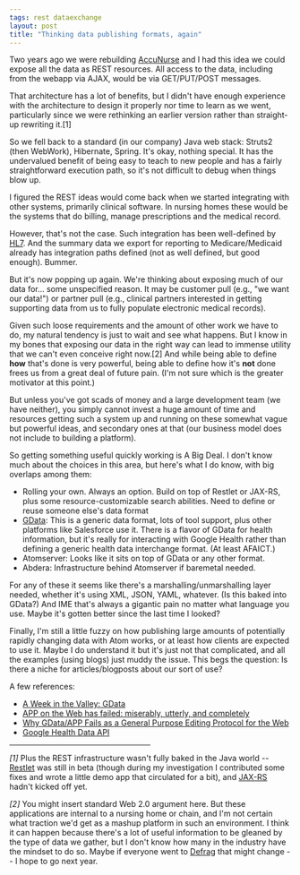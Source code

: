 ```yaml
---
tags: rest dataexchange
layout: post
title: "Thinking data publishing formats, again"
---
```




<p>
    Two years ago we were rebuilding 
    <a href="http://healthcare.vocollect.com/">AccuNurse</a> and I had
    this idea we could expose all the data as REST resources. All
    access to the data, including from the webapp via AJAX, would be
    via GET/PUT/POST messages.
</p>

<p>
   That architecture has a lot of benefits, but I didn't have enough
   experience with the architecture to design it properly nor time to
   learn as we went, particularly since we were rethinking an earlier
   version rather than straight-up rewriting it.[1] 
</p>
   
<p>
   So we fell back to a standard (in our company) Java web stack:
   Struts2 (then WebWork), Hibernate, Spring. It's okay, nothing
   special. It has the undervalued benefit of being easy to teach to
   new people and has a fairly straightforward execution path, so it's
   not difficult to debug when things blow up.
</p>

<p>
   I figured the REST ideas would come back when we started
   integrating with other systems, primarily clinical software. In
   nursing homes these would be the systems that do billing, manage
   prescriptions and the medical record.
</p>

<p>
   However, that's not the case. Such integration has been
   well-defined by <a href="http://www.hl7.org/">HL7</a>. And the
   summary data we export for reporting to Medicare/Medicaid already
   has integration paths defined (not as well defined, but good
   enough). Bummer.
</p>

<p>
   But it's now popping up again. We're thinking about exposing much
   of our data for... some unspecified reason. It may be customer pull
   (e.g., "we want our data!") or partner pull (e.g., clinical
   partners interested in getting supporting data from us to fully
   populate electronic medical records).
</p>

<p> 
   Given such loose requirements and the amount of other work we have
   to do, my natural tendency is just to wait and see what
   happens. But I know in my bones that exposing our data in the right
   way can lead to immense utility that we can't even conceive right
   now.[2] And while being able to define <b>how</b> that's done
   is very powerful, being able to define how it's <b>not</b> done
   frees us from a great deal of future pain. (I'm not sure which is
   the greater motivator at this point.)
</p>

<p>
   But unless you've got scads of money and a large development team
   (we have neither), you simply cannot invest a huge amount of time
   and resources getting such a system up and running on these
   somewhat vague but powerful ideas, and secondary ones at that
   (our business model does not include to building a platform).
</p>

<p>
   So getting something useful quickly working is A Big Deal. I don't
   know much about the choices in this area, but here's what I do
   know, with big overlaps among them:
</p> 

<ul>

   <li>Rolling your own. Always an option. Build on top of Restlet or
   JAX-RS, plus some resource-customizable search abilities. Need to
   define or reuse someone else's data format</li>

   <li><a href="http://code.google.com/apis/gdata/">GData</a>: This is 
   a generic data format, lots of tool support,
   plus other platforms like Salesforce use it. There is a flavor of GData for
   health information, but it's really for interacting with Google Health
   rather than defining a generic health data interchange format. (At
   least AFAICT.)</li>

   <li>Atomserver: Looks like it sits on top of GData or any other
   format.</li>

   <li>Abdera: Infrastructure behind Atomserver if baremetal needed.</li>   

</ul>

<p>
   For any of these it seems like there's a marshalling/unmarshalling
   layer needed, whether it's using XML, JSON, YAML, whatever. (Is
   this baked into GData?) And IME that's always a gigantic pain no
   matter what language you use. Maybe it's gotten better since the
   last time I looked?
</p>

<p>
   Finally, I'm still a little fuzzy on how publishing large amounts
   of potentially rapidly changing data with Atom works, or at least
   how clients are expected to use it. Maybe I do understand it but
   it's just not that complicated, and all the examples (using blogs)
   just muddy the issue. This begs the question: Is there a niche for
   articles/blogposts about our sort of use?
</p>

<p>
   A few references:
</p>

<ul>
  <li>
    <a href="http://radar.oreilly.com/archives/2006/07/a-week-in-the-valley-gdata.html">A Week in the Valley: GData</a>
  </li>
  <li>
    <a href="http://www.dehora.net/journal/2007/06/app_on_the_web_has_failed_miserably_utterly_and_completely.html">APP on the Web has failed: miserably, utterly, and completely</a>
  </li>
  <li>
    <a href="http://www.25hoursaday.com/weblog/2007/06/09/WhyGDataAPPFailsAsAGeneralPurposeEditingProtocolForTheWeb.aspx">Why GData/APP Fails as a General Purpose Editing Protocol for the Web</a>
  </li>
  <li>
    <a href="http://code.google.com/apis/health/">Google Health Data API</a>
  </li>
</ul>

<hr noshade="noshade" width="50%" />

<p>
   <em>[1]</em> Plus the REST infrastructure wasn't fully baked
   in the Java world -- <a href="http://www.restlet.org/">Restlet</a>
   was still in beta (though during my investigation I contributed 
   some fixes and wrote a little demo app that circulated for a bit), and 
   <a href="http://jersey.dev.java.net/">JAX-RS</a> hadn't kicked off
   yet.
</p>

<p>
   <em>[2]</em> You might insert standard Web 2.0 argument here. But
   these applications are internal to a nursing home or chain, and I'm
   not certain what traction we'd get as a mashup platform in such an
   environment. I think it can happen because there's a lot of useful
   information to be gleaned by the type of data we gather, but I
   don't know how many in the industry have the mindset to do
   so. Maybe if everyone went to 
   <a href="http://www.defragcon.com/">Defrag</a> that might 
   change -- I hope to go next year.
</p>




